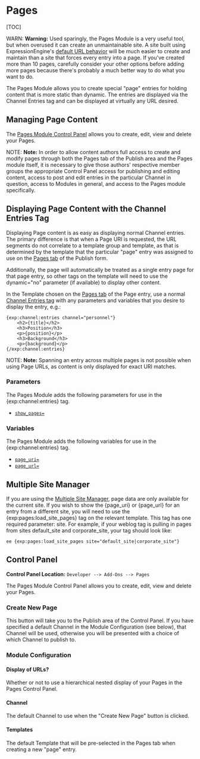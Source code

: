 <!--
    This source file is part of the open source project
    ExpressionEngine User Guide (https://github.com/ExpressionEngine/ExpressionEngine-User-Guide)

    @link      https://expressionengine.com/
    @copyright Copyright (c) 2003-2020, Packet Tide, LLC (https://www.packettide.com)
    @license   https://expressionengine.com/license Licensed under Apache License, Version 2.0
-->

# Pages

[TOC]

WARN: **Warning:** Used sparingly, the Pages Module is a very useful tool, but when overused it can create an unmaintainable site. A site built using ExpressionEngine's [default URL behavior](general/url-structure.md) will be much easier to create and maintain than a site that forces every entry into a page. If you've created more than 10 pages, carefully consider your other options before adding more pages because there's probably a much better way to do what you want to do.

The Pages Module allows you to create special "page" entries for holding content that is more static than dynamic. The entries are displayed via the Channel Entries tag and can be displayed at virtually any URL desired.

## Managing Page Content

The [Pages Module Control Panel](#control-panel) allows you to create, edit, view and delete your Pages.

NOTE: **Note:** In order to allow content authors full access to create and modify pages through both the Pages tab of the Publish area and the Pages module itself, it is necessary to give those authors' respective member groups the appropriate Control Panel access for publishing and editing content, access to post and edit entries in the particular Channel in question, access to Modules in general, and access to the Pages module specifically.

## Displaying Page Content with the Channel Entries Tag

Displaying Page content is as easy as displaying normal Channel entries. The primary difference is that when a Page URI is requested, the URL segments do not correlate to a template group and template, as that is determined by the template that the particular "page" entry was assigned to use on the [Pages tab](control-panel/create.md) of the Publish form.

Additionally, the page will automatically be treated as a single entry page for that page entry, so other tags on the template will need to use the dynamic="no" parameter (if available) to display other content.

In the Template chosen on the [Pages tab](control-panel/create.md) of the Page entry, use a normal [Channel Entries tag](channels/entries.md) with any parameters and variables that you desire to display the entry, e.g.:

    {exp:channel:entries channel="personnel"}
        <h2>{title}</h2>
        <h3>Position</h3>
        <p>{position}</p>
        <h3>Background</h3>
        <p>{background}</p>
    {/exp:channel:entries}

NOTE: **Note:** Spanning an entry across multiple pages is not possible when using Page URLs, as content is only displayed for exact URI matches.

### Parameters

The Pages Module adds the following parameters for use in the {exp:channel:entries} tag.

- [`show_pages=`](channels/entries.md#show_pages)

### Variables

The Pages Module adds the following variables for use in the {exp:channel:entries} tag.

- [`page_uri=`](channels/entries.md#page_uri)
- [`page_url=`](channels/entries.md#page_url)

## Multiple Site Manager

If you are using the [Multiple Site Manager](msm/overview.md), page data are only available for the current site. If you wish to show the {page_uri} or {page_url} for an entry from a different site, you will need to use the {exp:pages:load_site_pages} tag on the relevant template. This tag has one required parameter: site. For example, if your weblog tag is pulling in pages from sites default_site and corporate_site, your tag should look like:

`ee {exp:pages:load_site_pages site="default_site|corporate_site"}`

## Control Panel

**Control Panel Location:** `Developer --> Add-Ons --> Pages`

The Pages Module Control Panel allows you to create, edit, view and delete your Pages.

### Create New Page

This button will take you to the Publish area of the Control Panel. If you have specified a default Channel in the Module Configuration (see below), that Channel will be used, otherwise you will be presented with a choice of which Channel to publish to.

### Module Configuration

#### Display of URLs?

Whether or not to use a hierarchical nested display of your Pages in the Pages Control Panel.

#### Channel

The default Channel to use when the "Create New Page" button is clicked.

#### Templates

The default Template that will be pre-selected in the Pages tab when creating a new "page" entry.
